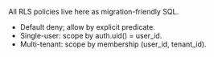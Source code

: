All RLS policies live here as migration-friendly SQL.

- Default deny; allow by explicit predicate.
- Single-user: scope by auth.uid() = user_id.
- Multi-tenant: scope by membership (user_id, tenant_id). 